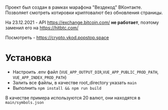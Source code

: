 Проект был создан в рамках марафона "Вездекод" ВКонтакте. Позволяет смотреть котировки криптовалют без обновления страницы.

На 23.12.2021 - API https://exchange.bitcoin.com/ __не работает__, поэтому заменил его на https://hitbtc.com/

Посмотреть - https://crypto.vkod.popstop.space

# Установка
- Настроить .env файл (`VUE_APP_OUTPUT_DIR`,`VUE_APP_PUBLIC_PROD_PATH`, `VUE_APP_INDEX_PROD_PATH`)
- Залить все файлы, в качестве root_directory указать `main`
- Выполнить `npm install && npm run build`

В качестве примера используются 20 валют, они находятся в `main/symbols.json`
